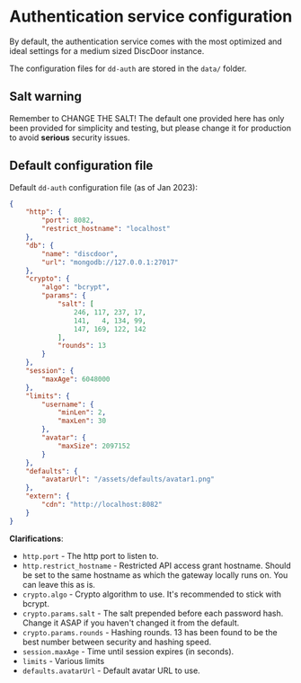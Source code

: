 # Authentication service configuration

By default, the authentication service comes with the most optimized and ideal settings for a medium sized DiscDoor instance.

The configuration files for `dd-auth` are stored in the `data/` folder.

## Salt warning
Remember to CHANGE THE SALT! The default one provided here has only been provided for simplicity and testing, but please change it for production to avoid **serious** security issues.

## Default configuration file

Default `dd-auth` configuration file (as of Jan 2023):

```json
{
    "http": {
        "port": 8082,
        "restrict_hostname": "localhost"
    },
    "db": {
        "name": "discdoor",
        "url": "mongodb://127.0.0.1:27017"
    },
    "crypto": {
        "algo": "bcrypt",
        "params": {
            "salt": [
                246, 117, 237, 17,
                141,   4, 134, 99,
                147, 169, 122, 142
            ],
            "rounds": 13
        }
    },
    "session": {
        "maxAge": 6048000
    },
    "limits": {
        "username": {
            "minLen": 2,
            "maxLen": 30
        },
        "avatar": {
            "maxSize": 2097152
        }
    },
    "defaults": {
        "avatarUrl": "/assets/defaults/avatar1.png"
    },
    "extern": {
        "cdn": "http://localhost:8082"
    }
}
```

**Clarifications**:

 - `http.port` - The http port to listen to.
 - `http.restrict_hostname` - Restricted API access grant hostname. Should be set to the same hostname as which the gateway locally runs on. You can leave this as is.
 - `crypto.algo` - Crypto algorithm to use. It's recommended to stick with bcrypt.
 - `crypto.params.salt` - The salt prepended before each password hash. Change it ASAP if you haven't changed it from the default.
 - `crypto.params.rounds` - Hashing rounds. 13 has been found to be the best number between security and hashing speed.
 - `session.maxAge` - Time until session expires (in seconds).
 - `limits` - Various limits
 - `defaults.avatarUrl` - Default avatar URL to use.
